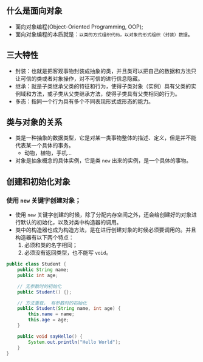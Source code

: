 ## 什么是面向对象
* 面向对象编程(Object-Oriented Programming, OOP);
* 面向对象编程的本质就是：`以类的方式组织代码，以对象的形式组织（封装）数据`。

## 三大特性
* 封装：也就是把客观事物封装成抽象的类，并且类可以把自己的数据和方法只让可信的类或者对象操作，对不可信的进行信息隐藏。
* 继承：就是子类继承父类的特征和行为，使得子类对象（实例）具有父类的实例域和方法，或子类从父类继承方法，使得子类具有父类相同的行为。
* 多态：指同一个行为具有多个不同表现形式或形态的能力。

## 类与对象的关系
* 类是一种抽象的数据类型，它是对某一类事物整体的描述、定义，但是并不能代表某一个具体的事务。
  * 动物，植物，手机...
* 对象是抽象概念的具体实例，它是类 `new` 出来的实例，是一个具体的事物。

## 创建和初始化对象
### 使用 `new` 关键字创建对象；
* 使用 `new` 关键字创建的时候，除了分配内存空间之外，还会给创建好的对象进行默认的初始化，以及对类中构造器的调用。
* 类中的构造器也成为构造方法，是在进行创建对象的时候必须要调用的。并且构造器有以下两个特点：
  1. 必须和类的名字相同；
  2. 必须没有返回类型，也不能写 `void`。

```java
public class Student {
    public String name;
    public int age;

    // 无参数时的初始化
    public Student() {};

    // 方法重载， 有参数时的初始化
    public Student(String name, int age) {
        this.name = name;
        this.age = age;
    }

    public void sayHello() {
        System.out.println("Hello World");
    }
}
```
